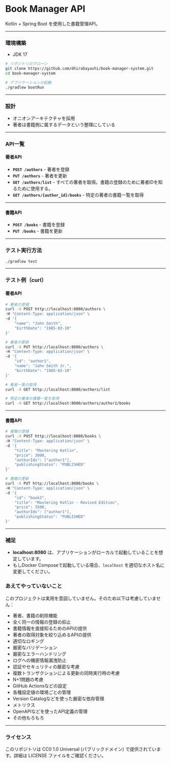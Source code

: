 # Book Manager API

Kotlin + Spring Boot を使用した書籍管理API。

---

### 環境構築

* JDK 17

```bash
# リポジトリのクローン
git clone https://github.com/dhirabayashi/book-manager-system.git
cd book-manager-system

# アプリケーションの起動
./gradlew bootRun
```

---

### 設計

* オニオンアーキテクチャを採用
* 著者は書籍側に属するデータという整理にしている

---

### API一覧

#### 著者API

- **`POST /authors`** - 著者を登録
- **`PUT /authors`** - 著者を更新
- **`GET /authors/list`** - すべての著者を取得。書籍の登録のために著者IDを知るために使用する。
- **`GET /authors/{author_id}/books`** - 特定の著者の書籍一覧を取得

---

#### 書籍API

- **`POST /books`** - 書籍を登録
- **`PUT /books`** - 書籍を更新

---

### テスト実行方法

```bash
./gradlew test
```

---

### テスト例（curl）

#### 著者API

```bash
# 著者の登録
curl -X POST http://localhost:8080/authors \
-H "Content-Type: application/json" \
-d '{
    "name": "John Smith",
    "birthDate": "1985-03-10"
}'

# 著者の更新
curl -X PUT http://localhost:8080/authors \
-H "Content-Type: application/json" \
-d '{
    "id": "author1",
    "name": "John Smith Jr.",
    "birthDate": "1985-03-10"
}'

# 著者一覧の取得
curl -X GET http://localhost:8080/authors/list

# 特定の著者の書籍一覧を取得
curl -X GET http://localhost:8080/authors/author1/books
```

---

#### 書籍API

```bash
# 書籍の登録
curl -X POST http://localhost:8080/books \
-H "Content-Type: application/json" \
-d '{
    "title": "Mastering Kotlin",
    "price": 3000,
    "authorIds": ["author1"],
    "publishingStatus": "PUBLISHED"
}'

# 書籍の更新
curl -X PUT http://localhost:8080/books \
-H "Content-Type: application/json" \
-d '{
    "id": "book3",
    "title": "Mastering Kotlin - Revised Edition",
    "price": 3500,
    "authorIds": ["author1"],
    "publishingStatus": "PUBLISHED"
}'
```

---

### 補足

* **localhost:8080** は、アプリケーションがローカルで起動していることを想定しています。
* もしDocker Composeで起動している場合、`localhost` を適切なホスト名に変更してください。

### あえてやっていないこと

このプロジェクトは実用を意図していません。そのため以下は考慮していません：

* 著者、書籍の削除機能
* 全く同一の情報の登録の抑止
* 書籍情報を直接知るためのAPIの提供
* 著者の取得対象を絞り込めるAPIの提供
* 適切なロギング
* 厳密なバリデーション
* 厳密なエラーハンドリング
* ログへの機密情報漏洩防止
* 認証やセキュリティの厳密な考慮
* 複数トランザクションによる更新の同時実行時の考慮
* N+1問題の考慮
* GitHub Actionsなどの設定
* 各種設定値の環境ごとの管理
* Version Catalogなどを使った厳密な依存管理
* メトリクス
* OpenAPIなどを使ったAPI定義の管理
* その他もろもろ

---

### ライセンス

このリポジトリは CC0 1.0 Universal (パブリックドメイン) で提供されています。詳細は LICENSE ファイルをご確認ください。
